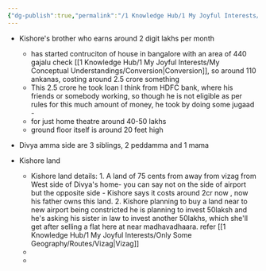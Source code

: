 ```yaml
---
{"dg-publish":true,"permalink":"/1 Knowledge Hub/1 My Joyful Interests/People/Others/Kishore & Divya/","noteIcon":""}
---
```


- Kishore's brother who earns around 2 digit lakhs per month
	- has started contruciton of house in bangalore with an area of 440 gajalu check [[1 Knowledge Hub/1 My Joyful Interests/My Conceptual Understandings/Conversion\|Conversion]], so around 110 ankanas, costing around 2.5 crore something
	- This 2.5 crore he took loan I think from HDFC bank, where his friends or somebody working, so though he is not eligible as per rules for this much amount of money, he took by doing some jugaad - 
	- for just home theatre around 40-50 lakhs
	- ground floor itself is around 20 feet high
- Divya amma side are 3 siblings, 2 peddamma and 1 mama


- Kishore land
	- Kishore land details: 1. A land of 75 cents from away from vizag from West side of Divya's home- you can say not on the side of airport but the opposite side - Kishore says it costs around 2cr now , now his father owns this land. 2. Kishore planning to buy a land near to new airport being constricted he is planning to invest 50laksh and he's asking his sister in law to invest another 50lakhs, which she'll get after selling a flat here at near madhavadhaara. refer [[1 Knowledge Hub/1 My Joyful Interests/Only Some Geography/Routes/Vizag\|Vizag]]
	- 
	- 